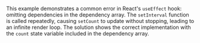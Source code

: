 This example demonstrates a common error in React's `useEffect` hook:  omitting dependencies in the dependency array.  The `setInterval` function is called repeatedly, causing `setCount` to update without stopping, leading to an infinite render loop. The solution shows the correct implementation with the `count` state variable included in the dependency array.